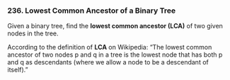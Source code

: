 ### 236. Lowest Common Ancestor of a Binary Tree

Given a binary tree, find the **lowest common ancestor (LCA)** of two given nodes in the tree.

According to the definition of **LCA** on Wikipedia: “The lowest common ancestor of two nodes p and q in a tree is the lowest node that has both p and q as descendants (where we allow a node to be a descendant of itself).”
